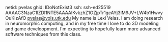 netid: pvelas
ghid: IDoNotExist3
ssh: ssh-ed25519 AAAAC3NzaC1lZDI1NTE5AAAAIKvkzhZ1OZjpTr1gcAYj3IM9JV+LW4b1HwvyOuKizAfO pvelas@vols.utk.edu
My name is Lexi Velas. I am doing research in neuromorphic computing, and in my free time I love to do 3D modeling and game develoopment. I'm expecting to hopefully learn more advanced software techniques from this class.
